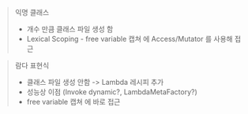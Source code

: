 >  익명 클래스
> - 개수 만큼 클래스 파일 생성 함
> - Lexical Scoping - free variable 캡쳐 에 Access/Mutator 를 사용해 접근

> 람다 표현식
> - 클래스 파일 생성 안함 -> Lambda 레시피 추가
> - 성능상 이점 (Invoke dynamic?, LambdaMetaFactory?)
> - free variable 캡쳐 에 바로 접근
